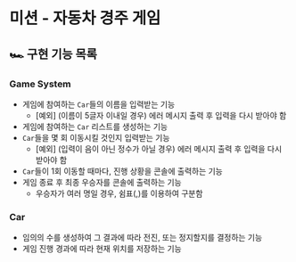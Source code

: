 # 미션 - 자동차 경주 게임
## 🏎 구현 기능 목록
### Game System
- 게임에 참여하는 `Car`들의 이름을 입력받는 기능
  - [예외] (이름이 5글자 이내일 경우) 에러 메시지 출력 후 입력을 다시 받아야 함
- 게임에 참여하는 `Car` 리스트를 생성하는 기능
- `Car`들을 몇 회 이동시킬 것인지 입력받는 기능
  - [예외] (입력이 음이 아닌 정수가 아닐 경우) 에러 메시지 출력 후 입력을 다시 받아야 함
- `Car`들이 1회 이동할 때마다, 진행 상황을 콘솔에 출력하는 기능
- 게임 종료 후 최종 우승자를 콘솔에 출력하는 기능
  - 우승자가 여러 명일 경우, 쉼표(,)를 이용하여 구분함
### Car
- 임의의 수를 생성하여 그 결과에 따라 전진, 또는 정지할지를 결정하는 기능
- 게임 진행 경과에 따라 현재 위치를 저장하는 기능
